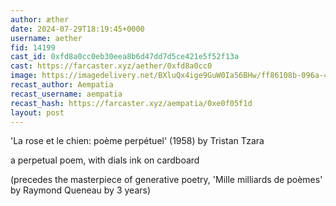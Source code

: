 ```yaml
---
author: æther
date: 2024-07-29T18:19:45+0000
username: aether
fid: 14199
cast_id: 0xfd8a0cc0eb30eea8b6d47dd7d5ce421e5f52f13a
cast: https://farcaster.xyz/aether/0xfd8a0cc0
image: https://imagedelivery.net/BXluQx4ige9GuW0Ia56BHw/ff86108b-096a-4e78-0a41-13e77026fc00/original
recast_author: Aempatia
recast_username: aempatia
recast_hash: https://farcaster.xyz/aempatia/0xe0f05f1d
layout: post
---
```


'La rose et le chien: poème perpétuel' (1958)
by Tristan Tzara

a perpetual poem, with dials
ink on cardboard

(precedes the masterpiece of generative poetry, 'Mille milliards de poèmes' by Raymond Queneau by 3 years)

<img src='https://imagedelivery.net/BXluQx4ige9GuW0Ia56BHw/ff86108b-096a-4e78-0a41-13e77026fc00/original' alt='' referrerpolicy='no-referrer'/>
